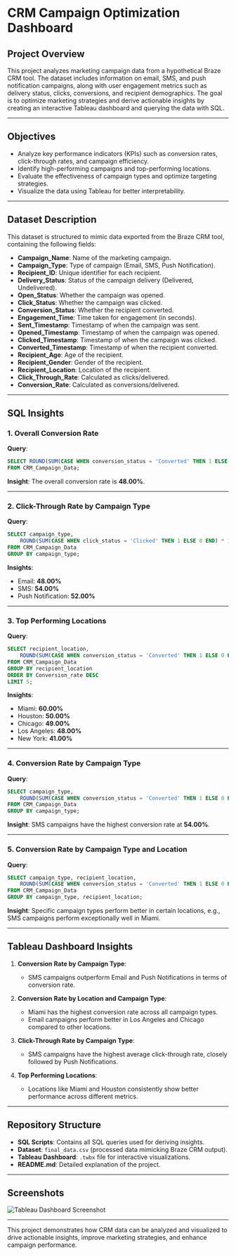 # CRM Campaign Optimization Dashboard

## Project Overview
This project analyzes marketing campaign data from a hypothetical Braze CRM tool. The dataset includes information on email, SMS, and push notification campaigns, along with user engagement metrics such as delivery status, clicks, conversions, and recipient demographics. The goal is to optimize marketing strategies and derive actionable insights by creating an interactive Tableau dashboard and querying the data with SQL.

---

## Objectives
- Analyze key performance indicators (KPIs) such as conversion rates, click-through rates, and campaign efficiency.
- Identify high-performing campaigns and top-performing locations.
- Evaluate the effectiveness of campaign types and optimize targeting strategies.
- Visualize the data using Tableau for better interpretability.

---

## Dataset Description
This dataset is structured to mimic data exported from the Braze CRM tool, containing the following fields:
- **Campaign_Name**: Name of the marketing campaign.
- **Campaign_Type**: Type of campaign (Email, SMS, Push Notification).
- **Recipient_ID**: Unique identifier for each recipient.
- **Delivery_Status**: Status of the campaign delivery (Delivered, Undelivered).
- **Open_Status**: Whether the campaign was opened.
- **Click_Status**: Whether the campaign was clicked.
- **Conversion_Status**: Whether the recipient converted.
- **Engagement_Time**: Time taken for engagement (in seconds).
- **Sent_Timestamp**: Timestamp of when the campaign was sent.
- **Opened_Timestamp**: Timestamp of when the campaign was opened.
- **Clicked_Timestamp**: Timestamp of when the campaign was clicked.
- **Converted_Timestamp**: Timestamp of when the recipient converted.
- **Recipient_Age**: Age of the recipient.
- **Recipient_Gender**: Gender of the recipient.
- **Recipient_Location**: Location of the recipient.
- **Click_Through_Rate**: Calculated as clicks/delivered.
- **Conversion_Rate**: Calculated as conversions/delivered.

---

## SQL Insights

### 1. Overall Conversion Rate
**Query**:
```sql
SELECT ROUND(SUM(CASE WHEN conversion_status = 'Converted' THEN 1 ELSE 0 END) * 100 / COUNT(*), 2) AS Conversion_rate
FROM CRM_Campaign_Data;
```
**Insight**: The overall conversion rate is **48.00%**.

---

### 2. Click-Through Rate by Campaign Type
**Query**:
```sql
SELECT campaign_type,
    ROUND(SUM(CASE WHEN click_status = 'Clicked' THEN 1 ELSE 0 END) * 100 / COUNT(*), 2) AS Click_Through_Rate
FROM CRM_Campaign_Data
GROUP BY campaign_type;
```
**Insights**:
- Email: **48.00%**
- SMS: **54.00%**
- Push Notification: **52.00%**

---

### 3. Top Performing Locations
**Query**:
```sql
SELECT recipient_location,
    ROUND(SUM(CASE WHEN conversion_status = 'Converted' THEN 1 ELSE 0 END) * 100 / COUNT(*), 2) AS Conversion_rate
FROM CRM_Campaign_Data
GROUP BY recipient_location
ORDER BY Conversion_rate DESC
LIMIT 5;
```
**Insights**:
- Miami: **60.00%**
- Houston: **50.00%**
- Chicago: **49.00%**
- Los Angeles: **48.00%**
- New York: **41.00%**

---

### 4. Conversion Rate by Campaign Type
**Query**:
```sql
SELECT campaign_type,
    ROUND(SUM(CASE WHEN conversion_status = 'Converted' THEN 1 ELSE 0 END) * 100 / COUNT(*), 2) AS Conversion_rate
FROM CRM_Campaign_Data
GROUP BY campaign_type;
```
**Insight**: SMS campaigns have the highest conversion rate at **54.00%**.

---

### 5. Conversion Rate by Campaign Type and Location
**Query**:
```sql
SELECT campaign_type, recipient_location,
    ROUND(SUM(CASE WHEN conversion_status = 'Converted' THEN 1 ELSE 0 END) * 100 / COUNT(*), 2) AS Conversion_rate
FROM CRM_Campaign_Data
GROUP BY campaign_type, recipient_location;
```
**Insight**: Specific campaign types perform better in certain locations, e.g., SMS campaigns perform exceptionally well in Miami.

---

## Tableau Dashboard Insights
1. **Conversion Rate by Campaign Type**:
   - SMS campaigns outperform Email and Push Notifications in terms of conversion rate.

2. **Conversion Rate by Location and Campaign Type**:
   - Miami has the highest conversion rate across all campaign types.
   - Email campaigns perform better in Los Angeles and Chicago compared to other locations.

3. **Click-Through Rate by Campaign Type**:
   - SMS campaigns have the highest average click-through rate, closely followed by Push Notifications.

4. **Top Performing Locations**:
   - Locations like Miami and Houston consistently show better performance across different metrics.

---

## Repository Structure
- **SQL Scripts**: Contains all SQL queries used for deriving insights.
- **Dataset**: `final_data.csv` (processed data mimicking Braze CRM output).
- **Tableau Dashboard**: `.twbx` file for interactive visualizations.
- **README.md**: Detailed explanation of the project.

---

## Screenshots
![Tableau Dashboard Screenshot](Dashboard_Screenshot.png)

---

This project demonstrates how CRM data can be analyzed and visualized to drive actionable insights, improve marketing strategies, and enhance campaign performance.
